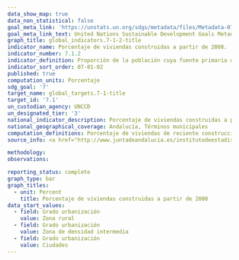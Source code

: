 ```yaml
---
data_show_map: true
data_non_statistical: false
goal_meta_link: 'https://unstats.un.org/sdgs/metadata/files/Metadata-07-01-02.pdf'
goal_meta_link_text: United Nations Sustainable Development Goals Metadata (PDF 232KB)
graph_title: global_indicators.7-1-2-title
indicator_name: Porcentaje de viviendas construidas a partir de 2008.
indicator_number: 7.1.2
indicator_definition: Proporción de la población cuya fuente primaria de energía son los combustibles y tecnologías limpios
indicator_sort_order: 07-01-02
published: true
computation_units: Porcentaje
sdg_goal: '7'
target_name: global_targets.7-1-title
target_id: '7.1'
un_custodian_agency: UNCCD
un_designated_tier: '3'
national_indicator_description: Porcentaje de viviendas construidas a partir de 2008
national_geographical_coverage: Andalucía, Términos municipales
computation_definitions: Porcentaje de viviendas de reciente construcción en el municipio, por lo tanto que se ajustan a normativa constructiva y energética más reciente y eficiente.Viviendas construidas desde 2008. Este indicador aproxima, a nivel municipal, la población cuya fuente primaria de energía son los combustibles y tecnologías limpios
source_info: <a href="http://www.juntadeandalucia.es/institutodeestadisticaycartografia/espacios-construidos/viviendas/index.htm" target="_blank">http://www.juntadeandalucia.es/institutodeestadisticaycartografia/espacios-construidos/viviendas/index.htm</a>

methodology:
observations: 

reporting_status: complete
graph_type: bar
graph_titles:
  - unit: Percent
    title: Porcentaje de viviendas construidas a partir de 2008
data_start_values:
  - field: Grado urbanización
    value: Zona rural
  - field: Grado urbanización
    value: Zona de densidad intermedia
  - field: Grado urbanización
    value: Ciudades  
---
```



